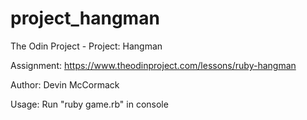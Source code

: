 # project_hangman

The Odin Project - Project: Hangman

Assignment: https://www.theodinproject.com/lessons/ruby-hangman

Author: Devin McCormack

Usage: Run "ruby game.rb" in console
